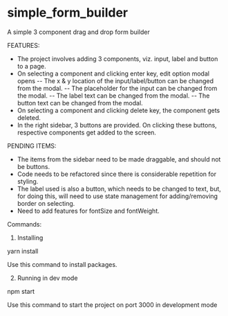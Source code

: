 # simple_form_builder

A simple 3 component drag and drop form builder

FEATURES:

- The project involves adding 3 components, viz. input, label and button to a page.
- On selecting a component and clicking enter key, edit option modal opens
  -- The x & y location of the input/label/button can be changed from the modal.
  -- The placeholder for the input can be changed from the modal.
  -- The label text can be changed from the modal.
  -- The button text can be changed from the modal.
- On selecting a component and clicking delete key, the component gets deleted.
- In the right sidebar, 3 buttons are provided. On clicking these buttons, respective components get added to the screen.

PENDING ITEMS:

- The items from the sidebar need to be made draggable, and should not be buttons.
- Code needs to be refactored since there is considerable repetition for styling.
- The label used is also a button, which needs to be changed to text, but, for doing this, will need to use state management for adding/removing border on selecting.
- Need to add features for fontSize and fontWeight.

Commands:

1. Installing

yarn install

Use this command to install packages.

2. Running in dev mode

npm start

Use this command to start the project on port 3000 in development mode
